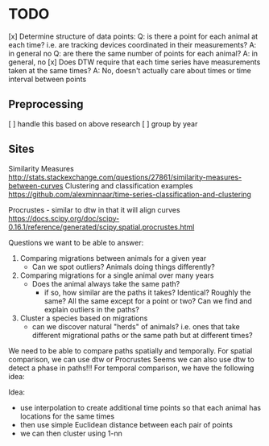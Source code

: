 # TODO

[x] Determine structure of data points:
    Q: is there a point for each animal at each time? i.e. are tracking devices coordinated in their measurements?
    A: in general no
    Q: are there the same number of points for each animal?
    A: in general, no
[x] Does DTW require that each time series have measurements taken at the same times?
    A: No, doesn't actually care about times or time interval between points

## Preprocessing
[ ] handle this based on above research
[ ] group by year

## Sites
Similarity Measures
http://stats.stackexchange.com/questions/27861/similarity-measures-between-curves
Clustering and classification examples
https://github.com/alexminnaar/time-series-classification-and-clustering

Procrustes - similar to dtw in that it will align curves
https://docs.scipy.org/doc/scipy-0.16.1/reference/generated/scipy.spatial.procrustes.html

Questions we want to be able to answer:
1. Comparing migrations between animals for a given year
    - Can we spot outliers? Animals doing things differently?
2. Comparing migrations for a single animal over many years
    - Does the animal always take the same path?
        - if so, how similar are the paths it takes? Identical? Roughly the same?
        All the same except for a point or two? Can we find and explain outliers in the paths?
3. Cluster a species based on migrations
    - can we discover natural "herds" of animals? i.e. ones that take different
    migrational paths or the same path but at different times?

We need to be able to compare paths spatially and temporally.
For spatial comparison, we can use dtw or Procrustes
Seems we can also use dtw to detect a phase in paths!!!
For temporal comparison, we have the following idea:

Idea:
- use interpolation to create additional time points so that each animal has locations for the same times
- then use simple Euclidean distance between each pair of points
- we can then cluster using 1-nn
